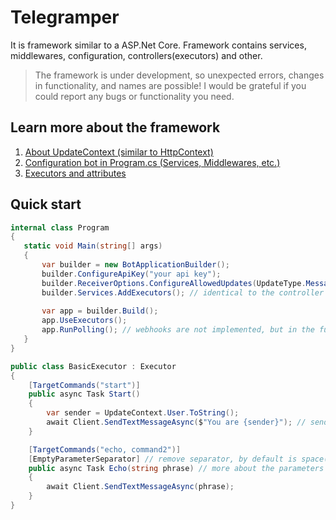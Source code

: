 # Telegramper
It is framework similar to a ASP.Net Core. Framework contains services, middlewares, configuration, controllers(executors) and other.

> The framework is under development, so unexpected errors, changes in functionality, and names are possible! I would be grateful if you could report any bugs or functionality you need.

## Learn more about the framework
1. [About UpdateContext (similar to HttpContext)](https://github.com/GineTik/TelegramFramework/tree/master/Telegram.Framework/TelegramBotApplication/Context)
1. [Configuration bot in Program.cs (Services, Middlewares, etc.)](https://github.com/GineTik/TelegramFramework/tree/master/Telegram.Framework/TelegramBotApplication)
1. [Executors and attributes](https://github.com/GineTik/TelegramFramework/blob/master/Telegram.Framework/Executors)


## Quick start
```cs
internal class Program
{
   static void Main(string[] args)
   {
       var builder = new BotApplicationBuilder();
       builder.ConfigureApiKey("your api key");
       builder.ReceiverOptions.ConfigureAllowedUpdates(UpdateType.Message, UpdateType.CallbackQuery); // default is UpdateType.Message
       builder.Services.AddExecutors(); // identical to the controller in ASP.Net Core
   
       var app = builder.Build();
       app.UseExecutors();
       app.RunPolling(); // webhooks are not implemented, but in the future you will be able to, for example, change polling to webhooks and vice versa
   }
}

public class BasicExecutor : Executor
{
    [TargetCommands("start")]
    public async Task Start()
    {
        var sender = UpdateContext.User.ToString();
        await Client.SendTextMessageAsync($"You are {sender}"); // send a text response
    }

    [TargetCommands("echo, command2")]
    [EmptyParameterSeparator] // remove separator, by default is space(" ")
    public async Task Echo(string phrase) // more about the parameters later 
    {
        await Client.SendTextMessageAsync(phrase);
    }
}
```
